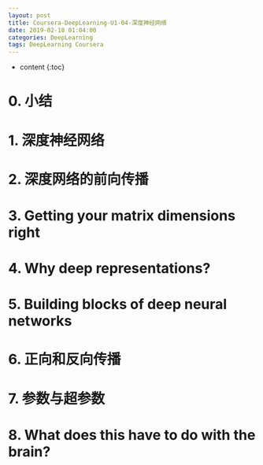 ```yaml
---
layout: post
title: Coursera-DeepLearning-U1-04-深度神经网络
date: 2019-02-18 01:04:00
categories: DeepLearning
tags: DeepLearning Coursera
---
```

* content
{:toc}

# 0. 小结

# 1. 深度神经网络

# 2. 深度网络的前向传播

# 3. Getting your matrix dimensions right

# 4. Why deep representations?

# 5. Building blocks of deep neural networks

# 6. 正向和反向传播

# 7. 参数与超参数

# 8. What does this have to do with the brain?

